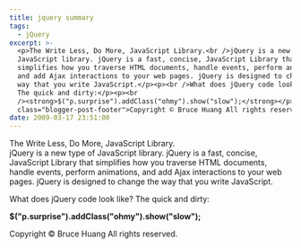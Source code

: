 ```yaml
---
title: jquery summary
tags:
  - jQuery
excerpt: >-
  <p>The Write Less, Do More, JavaScript Library.<br />jQuery is a new type of
  JavaScript library. jQuery is a fast, concise, JavaScript Library that
  simplifies how you traverse HTML documents, handle events, perform animations,
  and add Ajax interactions to your web pages. jQuery is designed to change the
  way that you write JavaScript.</p><p><br />What does jQuery code look like?
  The quick and dirty:</p><p><br
  /><strong>$("p.surprise").addClass("ohmy").show("slow");</strong></p><div
  class="blogger-post-footer">Copyright © Bruce Huang All rights reserved.</div>
date: 2009-03-17 23:51:00
---
```


The Write Less, Do More, JavaScript Library.  
jQuery is a new type of JavaScript library. jQuery is a fast, concise, JavaScript Library that simplifies how you traverse HTML documents, handle events, perform animations, and add Ajax interactions to your web pages. jQuery is designed to change the way that you write JavaScript.

  
What does jQuery code look like? The quick and dirty:

  
**$("p.surprise").addClass("ohmy").show("slow");**

Copyright © Bruce Huang All rights reserved.
<!-- more -->
